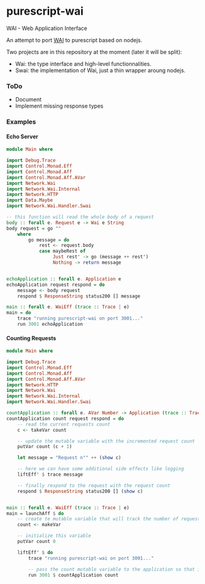 # purescript-wai
WAI - Web Application Interface

An attempt to port [WAI](https://github.com/yesodweb/wai/) to purescript based on nodejs.

Two projects are in this repository at the moment (later it will be split):
+ Wai: the type interface and high-level functionnalities.
+ Swai: the implementation of Wai, just a thin wrapper aroung nodejs.

### ToDo
+ Document
+ Implement missing response types

### Examples
#### Echo Server
```purescript
module Main where

import Debug.Trace
import Control.Monad.Eff
import Control.Monad.Aff
import Control.Monad.Aff.AVar
import Network.Wai
import Network.Wai.Internal
import Network.HTTP
import Data.Maybe
import Network.Wai.Handler.Swai

-- this function will read the whole body of a request
body :: forall e. Request e -> Wai e String
body request = go ""
    where
        go message = do
            rest <- request.body
            case maybeRest of
                 Just rest' -> go (message ++ rest')
                 Nothing -> return message


echoApplication :: forall e. Application e
echoApplication request respond = do
    message <- body request
    respond $ ResponseString status200 [] message

main :: forall e. WaiEff (trace :: Trace | e)
main = do
    trace "running purescript-wai on port 3001..."
    run 3001 echoApplication
```

#### Counting Requests
```purescript
module Main where

import Debug.Trace
import Control.Monad.Eff
import Control.Monad.Aff
import Control.Monad.Aff.AVar
import Network.HTTP
import Network.Wai
import Network.Wai.Internal
import Network.Wai.Handler.Swai

countApplication :: forall e. AVar Number -> Application (trace :: Trace | e)
countApplication count request respond = do
    -- read the current requests count
    c <- takeVar count

    -- update the mutable variable with the incremented request count
    putVar count (c + 1)

    let message = "Request n°" ++ (show c)

    -- here we can have some additional side effects like logging
    liftEff' $ trace message

    -- finally respond to the request with the request count
    respond $ ResponseString status200 [] (show c)


main :: forall e. WaiEff (trace :: Trace | e)
main = launchAff $ do
    -- create te mutable variable that will track the number of request
    count <- makeVar

    -- initialize this variable
    putVar count 0

    liftEff' $ do
        trace "running purescript-wai on port 3001..."

        -- pass the count mutable variable to the application so that it can be used by it
        run 3001 $ countApplication count
```
